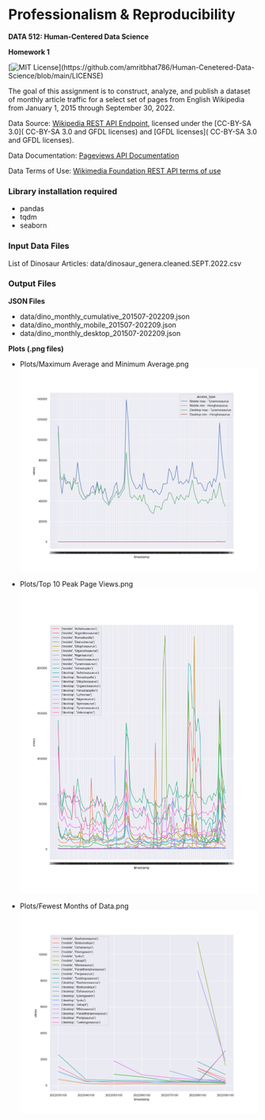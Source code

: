 # Professionalism & Reproducibility

**DATA 512: Human-Centered Data Science**

**Homework 1**

[![MIT License](https://img.shields.io/apm/l/atomic-design-ui.svg?)](https://github.com/amritbhat786/Human-Cenetered-Data-Science/blob/main/LICENSE)

The goal of this assignment is to construct, analyze, and publish a dataset of monthly article traffic for a select set of pages from English Wikipedia from January 1, 2015 through September 30, 2022.


Data Source: [Wikipedia REST API Endpoint](https://wikimedia.org/api/rest_v1/#/Pageviews%20data/get_metrics_pageviews_per_article__project___access___agent___article___granularity___start___end_), licensed under the [CC-BY-SA 3.0]( CC-BY-SA 3.0 and GFDL licenses) and [GFDL licenses]( CC-BY-SA 3.0 and GFDL licenses).

Data Documentation: [Pageviews API Documentation](https://wikitech.wikimedia.org/wiki/Analytics/AQS/Pageviews)

Data Terms of Use: [Wikimedia Foundation REST API terms of use](https://www.mediawiki.org/wiki/REST_API#Terms_and_conditions)

### Library installation required
 - pandas
 - tqdm
 - seaborn


### Input Data Files
List of Dinosaur Articles: data/dinosaur_genera.cleaned.SEPT.2022.csv

### Output Files

**JSON Files**
- data/dino_monthly_cumulative_201507-202209.json
- data/dino_monthly_mobile_201507-202209.json
- data/dino_monthly_desktop_201507-202209.json

**Plots (.png files)**

- Plots/Maximum Average and Minimum Average.png
![Maximum Average and Minimum Average.](https://github.com/amritbhat786/Human-Cenetered-Data-Science/blob/main/data-512-homework_1/results/Max_Min_Average_plot.png)

- Plots/Top 10 Peak Page Views.png
![Top 10 Peak Page Views](https://github.com/amritbhat786/Human-Cenetered-Data-Science/blob/main/data-512-homework_1/results/Top_10_Peak_Page_Views_plot.png)

- Plots/Fewest Months of Data.png
![Fewest Months of Data](https://github.com/amritbhat786/Human-Cenetered-Data-Science/blob/main/data-512-homework_1/results/Fewest_months_plot.png)
